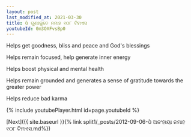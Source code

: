 ```yaml
---
layout: post
last_modified_at: 2021-03-30
title: ଓଁ ଗୁଣଃଭୂତେ ନମାହ ୧୦୮ ଟିମଏସ
youtubeId: 0m3OXFvsBp0
---
```

 
 
Helps get goodness, bliss and peace and God's blessings
 
Helps remain focused, help generate inner energy 
 
Helps boost physical and mental health 
 
Helps remain grounded and generates a sense of gratitude towards the greater power 
 
Helps reduce bad karma
 
 
 
 


{% include youtubePlayer.html id=page.youtubeId %}
 
[Next]({{ site.baseurl }}{% link  split1/_posts/2012-09-06-ଓଁ ଅନଂହାୟା ନମାହ ୧୦୮ ଟିମଏସ.md%})
 
